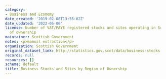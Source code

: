 ```yaml
---
category:
- Business and Economy
date_created: '2019-02-08T13:55:02Z'
date_updated: '2022-06-06'
license: Number of VAT/PAYE registered stocks and sites operating in Scotland by region
  of ownership
maintainer: Scottish Government
notes: <p>manual extraction</p>
organization: Scottish Government
original_dataset_link: http://statistics.gov.scot/data/business-stocks-and-sites-by-region-of-ownership
records: null
resources: []
schema: default
title: Business Stocks and Sites by Region of Ownership
---
```

